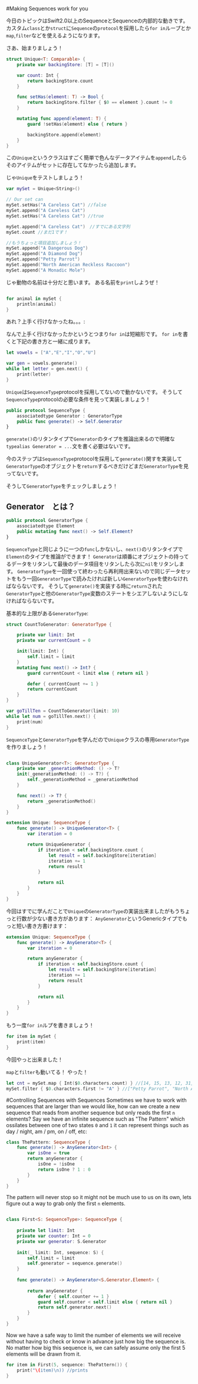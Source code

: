 #Making Sequences work for you 

今日のトピックはSwift2.0以上のSequenceとSequenceの内部的な動きです。
カスタム`class`とか`struct`に`Sequence`の`protocol`を採用したら`for in`ループとか`map`,`filter`などを使えるようになります。

さあ、始まりましょう！

```swift
struct Unique<T: Comparable> {
    private var backingStore: [T] = [T]()

    var count: Int {
        return backingStore.count
    }

    func setHas(element: T) -> Bool {
        return backingStore.filter { $0 == element }.count != 0
    }

    mutating func append(element: T) {
        guard !setHas(element) else { return }

        backingStore.append(element)
    }
}
```

この`Unique`というクラスはすごく簡単で色んなデータアイテムを`append`したらそのアイテムがセットに存在してなかったら追加します。

じゃ`Unique`をテストしましょう！


```swift
var mySet = Unique<String>()

// Our set can
mySet.setHas("A Careless Cat") //false
mySet.append("A Careless Cat")
mySet.setHas("A Careless Cat") //true

mySet.append("A Careless Cat")　//すでにある文字列
mySet.count //まだ1です！

//もうちょっと項目追加しましょう！
mySet.append("A Dangerous Dog")
mySet.append("A Diamond Dog")
mySet.append("Petty Parrot")
mySet.append("North American Reckless Raccoon")
mySet.append("A Monadic Mole")
```

じゃ動物の名前は十分だと思います。
ある名前を`print`しようぜ！

```swift

for animal in mySet {
	println(animal)
}
```


あれ？上手く行けなかったね。。。:
![]()

なんで上手く行けなかったかというとつまり`for in`は短縮形です。
`for in`を書くと下記の書き方と一緒に成ります。

```swift
let vowels = ["A","E","I","O","U"]

var gen = vowels.generate()
while let letter = gen.next() {
    print(letter)
}

```

`Unique`は`SequenceType`protocolを採用してないので動かないです。
そうして`SequenceType`protocolの必要な条件を見って実装しましょう！

```swift
public protocol SequenceType {
    associatedtype Generator : GeneratorType
    public func generate() -> Self.Generator
}
```
`generate()`のリタンタイプで`Generator`のタイプを推論出来るので明確な`typealias Generator = ...`文を書く必要はないです。

今のステップは`SequenceType`protocolを採用して`generate()`関すを実装して`GeneratorType`のオブジェクトを`return`するべきだけどまだ`GeneratorType`を見ってないです。

そうして`GeneratorType`をチェックしましょう！

## Generator　とは？
```swift
public protocol GeneratorType {
    associatedtype Element
    public mutating func next() -> Self.Element?
}

```

`SequenceType`と同じように一つの`func`しかないし、`next()`のリタンタイプで`Element`のタイプを推論ができます！
`Generator`は順番にオブジェクトの持ってるデータをリタンして最後のデータ項目をリタンしたら次に`nil`をリタンします。
`GeneratorType`を一回使って終わったら再利用出来ないので同じデータセットをもう一回`GeneratorType`で読みたければ新しい`GeneratorType`を使わなければならないです。
そうして`generate()`を実装する時に`return`された`GeneratorType`と他の`GeneratorType`変数のステートをシエアしないようにしなければならないです。

基本的な上限がある`GeneratorType`:

```swift
struct CountToGenerator: GeneratorType {

    private var limit: Int
    private var currentCount = 0

    init(limit: Int) {
        self.limit = limit
    }
    mutating func next() -> Int? {
        guard currentCount < limit else { return nil }

        defer { currentCount += 1 }
        return currentCount
    }
}

var goTillTen = CountToGenerator(limit: 10)
while let num = goTillTen.next() {
    print(num)
}
```

`SequenceType`と`GeneratorType`を学んだので`Unique`クラスの専用`GeneratorType`を作りましょう！

```swift

class UniqueGenerator<T>: GeneratorType {
    private var _generationMethod: () -> T?
    init(_generationMethod: () -> T?) {
        self._generationMethod = _generationMethod
    }

    func next() -> T? {
        return _generationMethod()
    }
}

extension Unique: SequenceType {
    func generate() -> UniqueGenerator<T> {
        var iteration = 0

        return UniqueGenerator {
            if iteration < self.backingStore.count {
                let result = self.backingStore[iteration]
                iteration += 1
                return result
            }

            return nil
        }
    }
}
```

今回はすでに学んだことで`Unique`の`GeneratorType`の実装出来ましたがもうちょっと行数が少ない書き方があります：
`AnyGenerator`というGenericタイプでもっと短い書き方書けます：

```swift
extension Unique: SequenceType {
    func generate() -> AnyGenerator<T> {
        var iteration = 0

        return anyGenerator {
            if iteration < self.backingStore.count {
                let result = self.backingStore[iteration]
                iteration += 1
                return result
            }

            return nil
        }
    }
}
```

もう一度`for in`ルプを書きましょう！

```swift
for item in mySet {
    print(item)
}
```

今回やっと出来ました！

`map`と`filter`も動いてる！
やった！

```swift
let cnt = mySet.map { Int($0.characters.count) } //[14, 15, 13, 12, 31, 14]
mySet.filter { $0.characters.first != "A" } //["Petty Parrot", "North American Reckless Raccoon"]
```


#Controlling Sequences with Sequences
Sometimes we have to work with sequences that are larger than we would like, how can we create a new sequence that reads from another sequence but only reads the first `n` elements?
Say we have an infinite sequence such as "The Pattern" which ossilates between one of two states `0` and `1` it can represent things such as day / night, am / pm, on / off, etc:

```swift
class ThePattern: SequenceType {
    func generate() -> AnyGenerator<Int> {
        var isOne = true
        return anyGenerator {
            isOne = !isOne
            return isOne ? 1 : 0
        }
    }
}

```

The pattern will never stop so it might not be much use to us on its own, lets figure out a way to grab only the first `n` elements.

```swift

class First<S: SequenceType>: SequenceType {
    
    private let limit: Int
    private var counter: Int = 0
    private var generator: S.Generator
    
    init(_ limit: Int, sequence: S) {
        self.limit = limit
        self.generator = sequence.generate()
    }
    
    func generate() -> AnyGenerator<S.Generator.Element> {
        
        return anyGenerator {
            defer { self.counter += 1 }
            guard self.counter < self.limit else { return nil }
            return self.generator.next()
        }
    }
}
```

Now we have a safe way to limit the number of elements we will receive without having to check or know in advance just how big the sequence is.
No matter how big this sequence is, we can safely assume only the first 5 elements will be drawn from it.

```swift
for item in First(5, sequence: ThePattern()) {
    print("\(item)\n)) //prints
}
```





